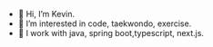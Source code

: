 - 👋 Hi, I’m Kevin.
- 👀 I’m interested in code, taekwondo, exercise.
- 🌱 I work with java, spring boot,typescript, next.js.

<!---
wongkevinmanuel/wongkevinmanuel is a ✨ special ✨ repository because its `README.md` (this file) appears on your GitHub profile.
You can click the Preview link to take a look at your changes.
--->
